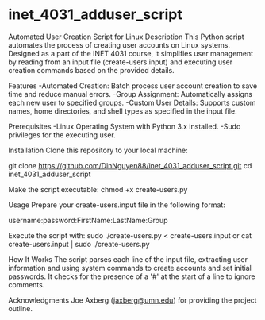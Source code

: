 # inet_4031_adduser_script

Automated User Creation Script for Linux
Description
This Python script automates the process of creating user accounts on Linux systems. Designed as a part of the INET 4031 course, it simplifies user management by reading from an input file (create-users.input) and executing user creation commands based on the provided details.

Features
-Automated Creation: Batch process user account creation to save time and reduce manual errors.
-Group Assignment: Automatically assigns each new user to specified groups.
-Custom User Details: Supports custom names, home directories, and shell types as specified in the input file.

Prerequisites
-Linux Operating System with Python 3.x installed.
-Sudo privileges for the executing user.

Installation
Clone this repository to your local machine:

git clone https://github.com/DinNguyen88/inet_4031_adduser_script.git
cd inet_4031_adduser_script

Make the script executable:
chmod +x create-users.py

Usage
Prepare your create-users.input file in the following format:

username:password:FirstName:LastName:Group


Execute the script with:
sudo ./create-users.py < create-users.input
or
cat create-users.input | sudo ./create-users.py

How It Works
The script parses each line of the input file, extracting user information and using system commands to create accounts and set initial passwords. It checks for the presence of a '#' at the start of a line to ignore comments.


Acknowledgments
Joe Axberg (jaxberg@umn.edu) for providing the project outline.
